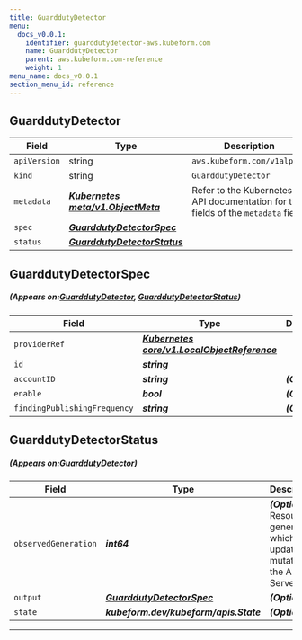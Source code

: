 ```yaml
---
title: GuarddutyDetector
menu:
  docs_v0.0.1:
    identifier: guarddutydetector-aws.kubeform.com
    name: GuarddutyDetector
    parent: aws.kubeform.com-reference
    weight: 1
menu_name: docs_v0.0.1
section_menu_id: reference
---
```


## GuarddutyDetector
| Field | Type | Description |
| ------ | ----- | ----------- |
| `apiVersion` | string | `aws.kubeform.com/v1alpha1` |
|    `kind` | string | `GuarddutyDetector` |
| `metadata` | ***[Kubernetes meta/v1.ObjectMeta](https://kubernetes.io/docs/reference/generated/kubernetes-api/v1.13/#objectmeta-v1-meta)***|Refer to the Kubernetes API documentation for the fields of the `metadata` field.|
| `spec` | ***[GuarddutyDetectorSpec](#GuarddutyDetectorSpec)***||
| `status` | ***[GuarddutyDetectorStatus](#GuarddutyDetectorStatus)***||
## GuarddutyDetectorSpec
##### (Appears on:[GuarddutyDetector](#GuarddutyDetector), [GuarddutyDetectorStatus](#GuarddutyDetectorStatus))
| Field | Type | Description |
| ------ | ----- | ----------- |
| `providerRef` | ***[Kubernetes core/v1.LocalObjectReference](https://kubernetes.io/docs/reference/generated/kubernetes-api/v1.13/#localobjectreference-v1-core)***||
| `id` | ***string***||
| `accountID` | ***string***| ***(Optional)*** |
| `enable` | ***bool***| ***(Optional)*** |
| `findingPublishingFrequency` | ***string***| ***(Optional)*** |
## GuarddutyDetectorStatus
##### (Appears on:[GuarddutyDetector](#GuarddutyDetector))
| Field | Type | Description |
| ------ | ----- | ----------- |
| `observedGeneration` | ***int64***| ***(Optional)*** Resource generation, which is updated on mutation by the API Server.|
| `output` | ***[GuarddutyDetectorSpec](#GuarddutyDetectorSpec)***| ***(Optional)*** |
| `state` | ***kubeform.dev/kubeform/apis.State***| ***(Optional)*** |
---
